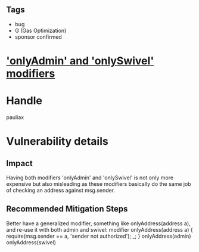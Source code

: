 ## Tags

- bug
- G (Gas Optimization)
- sponsor confirmed

# ['onlyAdmin' and 'onlySwivel' modifiers](https://github.com/code-423n4/2021-09-swivel-findings/issues/148) 

# Handle

pauliax


# Vulnerability details

## Impact
Having both modifiers 'onlyAdmin' and 'onlySwivel' is not only more expensive but also misleading as these modifiers basically do the same job of checking an address against msg.sender.

## Recommended Mitigation Steps
Better have a generalized modifier, something like onlyAddress(address a), and re-use it with both admin and swivel:
  modifier onlyAddress(address a) {
    require(msg.sender == a, 'sender not authorized');
    _;
  }
  onlyAddress(admin)
  onlyAddress(swivel)

